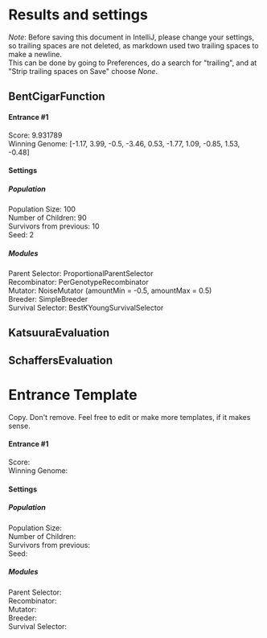 
# Results and settings  
*Note*: Before saving this document in IntelliJ, please change your settings, so trailing spaces are not
deleted, as markdown used two trailing spaces to make a newline.  
This can be done by going to Preferences, do a search for "trailing", and at "Strip trailing spaces on Save" choose *None*.  
  

## BentCigarFunction  
 
#### Entrance #1  

Score: 9.931789  
Winning Genome: [-1.17, 3.99, -0.5, -3.46, 0.53, -1.77, 1.09, -0.85, 1.53, -0.48]  

#### Settings  
##### Population  
Population Size: 100  
Number of Children: 90  
Survivors from previous: 10  
Seed: 2  

##### Modules  
Parent Selector: ProportionalParentSelector  
Recombinator: PerGenotypeRecombinator  
Mutator: NoiseMutator (amountMin = -0.5, amountMax = 0.5)  
Breeder: SimpleBreeder  
Survival Selector: BestKYoungSurvivalSelector  

## KatsuuraEvaluation  

## SchaffersEvaluation  


# Entrance Template  
Copy. Don't remove. Feel free to edit or make more templates, if it makes sense.  

#### Entrance #1    

Score:  
Winning Genome:  

#### Settings  
##### Population  
Population Size:  
Number of Children:  
Survivors from previous:  
Seed:  

##### Modules  
Parent Selector:  
Recombinator:  
Mutator:  
Breeder:  
Survival Selector:  